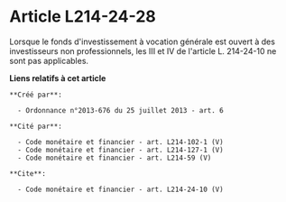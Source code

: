 # Article L214-24-28

Lorsque le fonds d'investissement à vocation générale est ouvert à des investisseurs non professionnels, les III et IV de
l'article L. 214-24-10 ne sont pas applicables.

**Liens relatifs à cet article**

	**Créé par**:

	  - Ordonnance n°2013-676 du 25 juillet 2013 - art. 6

	**Cité par**:

	  - Code monétaire et financier - art. L214-102-1 (V)
	  - Code monétaire et financier - art. L214-127-1 (V)
	  - Code monétaire et financier - art. L214-59 (V)

	**Cite**:

	  - Code monétaire et financier - art. L214-24-10 (V)
